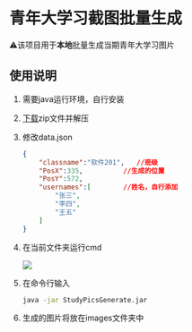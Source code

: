 # 青年大学习截图批量生成

⚠️该项目用于**本地**批量生成当期青年大学习图片

## 使用说明

1. 需要java运行环境，自行安装

2. [下载](https://github.com/LW-Maple/StudyPicGenerate/releases/download/v1/target.zip)zip文件并解压

3. 修改data.json

   ```json
   {
       "classname":"软件201",   //班级
       "PosX":335,		    //生成的位置
       "PosY":572,
       "usernames":[	    //姓名，自行添加
           "张三",
           "李四",
           "王五"
       ]
   }
   ```

4. 在当前文件夹运行cmd

   ![](https://files.catbox.moe/wetkaq.png)

5. 在命令行输入

   ```bash
   java -jar StudyPicsGenerate.jar
   ```

6. 生成的图片将放在images文件夹中
